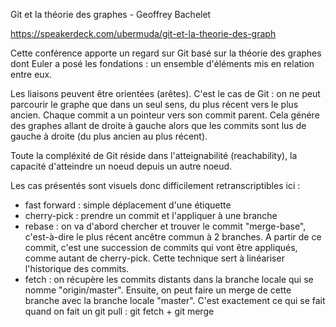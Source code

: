 Git et la théorie des graphes - Geoffrey Bachelet

https://speakerdeck.com/ubermuda/git-et-la-theorie-des-graph

Cette conférence apporte un regard sur Git basé sur la théorie des graphes dont Euler a posé les fondations : un ensemble d'éléments mis en relation entre eux.

Les liaisons peuvent être orientées (arêtes). C'est le cas de Git : on ne peut parcourir le graphe que dans un seul sens, du plus récent vers le plus ancien. Chaque commit a un pointeur vers son commit parent. Cela génére des graphes allant de droite à gauche alors que les commits sont lus de gauche à droite (du plus ancien au plus récent).

Toute la compléxité de Git réside dans l'atteignabilité (reachability), la capacité d'atteindre un noeud depuis un autre noeud.

Les cas présentés sont visuels donc difficilement retranscriptibles ici :
- fast forward : simple déplacement d'une étiquette
- cherry-pick : prendre un commit et l'appliquer à une branche
- rebase : on va d'abord chercher et trouver le commit "merge-base", c'est-à-dire le plus récent ancêtre commun à 2 branches. A partir de ce commit, c'est une succession de commits qui vont être appliqués, comme autant de cherry-pick. Cette technique sert à linéariser l'historique des commits.
- fetch : on récupère les commits distants dans la branche locale qui se nomme "origin/master". Ensuite, on peut faire un merge de cette branche avec la branche locale "master". C'est exactement ce qui se fait quand on fait un git pull : git fetch + git merge